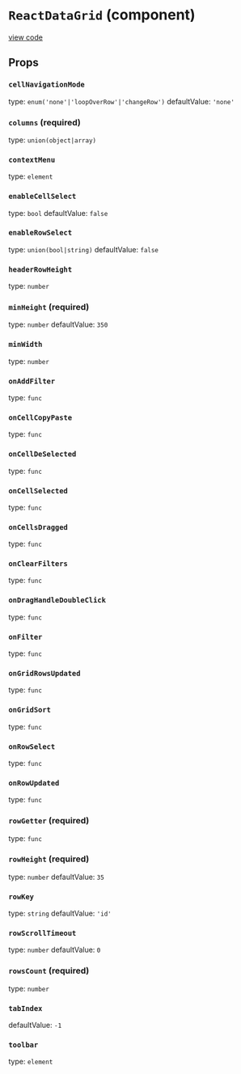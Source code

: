 `ReactDataGrid` (component)
===========================
[view code](../src/addons/grids/ReactDataGrid.js)


Props
-----

### `cellNavigationMode`

type: `enum('none'|'loopOverRow'|'changeRow')`
defaultValue: `'none'`


### `columns` (required)

type: `union(object|array)`


### `contextMenu`

type: `element`


### `enableCellSelect`

type: `bool`
defaultValue: `false`


### `enableRowSelect`

type: `union(bool|string)`
defaultValue: `false`


### `headerRowHeight`

type: `number`


### `minHeight` (required)

type: `number`
defaultValue: `350`


### `minWidth`

type: `number`


### `onAddFilter`

type: `func`


### `onCellCopyPaste`

type: `func`


### `onCellDeSelected`

type: `func`


### `onCellSelected`

type: `func`


### `onCellsDragged`

type: `func`


### `onClearFilters`

type: `func`


### `onDragHandleDoubleClick`

type: `func`


### `onFilter`

type: `func`


### `onGridRowsUpdated`

type: `func`


### `onGridSort`

type: `func`


### `onRowSelect`

type: `func`


### `onRowUpdated`

type: `func`


### `rowGetter` (required)

type: `func`


### `rowHeight` (required)

type: `number`
defaultValue: `35`


### `rowKey`

type: `string`
defaultValue: `'id'`


### `rowScrollTimeout`

type: `number`
defaultValue: `0`


### `rowsCount` (required)

type: `number`


### `tabIndex`

defaultValue: `-1`


### `toolbar`

type: `element`

